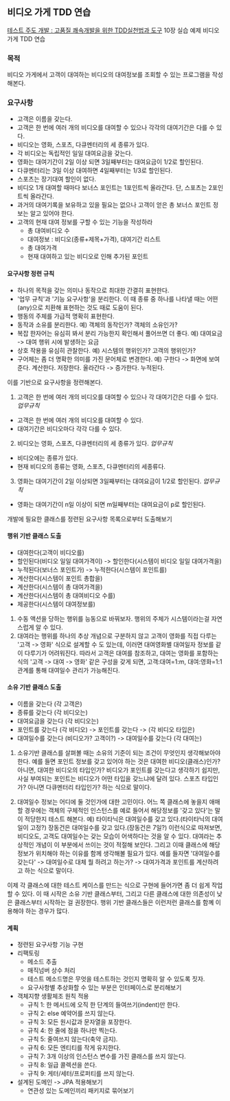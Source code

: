 ## 비디오 가게 TDD 연습
[테스트 주도 개발 : 고품질 쾌속개발을 위한 TDD실천법과 도구](http://www.yes24.com/24/goods/3908398) 10장 실습 예제 비디오 가게 TDD 연습

### 목적
비디오 가게에서 고객이 대여하는 비디오의 대여정보를 조회할 수 있는 프로그램을 작성해본다.

### 요구사항
- 고객은 이름을 갖는다.
- 고객은 한 번에 여러 개의 비디오를 대여할 수 있으나 각각의 대여기간은 다를 수 있다.
- 비디오는 영화, 스포츠, 다큐멘터리의 세 종류가 있다.
- 각 비디오는 독립적인 일일 대여요금을 갖는다.
- 영화는 대여기간이 2일 이상 되면 3일째부터는 대여요금이 1/2로 할인된다.
- 다큐멘터리는 3일 이상 대여하면 4일째부터는 1/3로 할인된다.
- 스포츠는 장기대여 할인이 없다.
- 비디오 1개 대여할 때마다 보너스 포인트는 1포인트씩 올라간다. 단, 스포츠는 2포인트씩 올라간다.
- 과거의 대여기록을 보유하고 있을 필요는 없으나 고객이 얻은 총 보너스 포인트 정보는 알고 있어야 한다.
- 고객의 현재 대여 정보를 구할 수 있는 기능을 작성하라
  - 총 대여비디오 수
  - 대여정보 : 비디오(종류+제목+가격), 대여기간 리스트
  - 총 대여가격
  - 현재 대여하고 있는 비디오로 인해 추가된 포인트


#### 요구사항 정련 규칙

>
- 하나의 목적을 갖는 의미나 동작으로 최대한 간결히 표현한다.
- '업무 규칙'과 '기능 요구사항'을 분리한다.
이 때 종류 중 하나를 나타낼 때는 어떤(any)으로 치환해 표현하는 것도 때로 도움이 된다.
- 행동의 주체를 가급적 명확히 표현한다.
- 동작과 소유를 분리한다.
예) 객체의 동작인가? 객체의 소유인가?
- 복잡 한자어는 유심히 봐서 분리 가능한지 확인해서 풀어쓰면 더 좋다.
예) 대여요금 -> 대여 행위 시에 발생하는 요금
- 상호 작용을 유심히 관찰한다.
예) 시스템의 행위인가? 고객의 행위인가?
- 구어체는 좀 더 명확한 의미를 가진 문어체로 변경한다.
예) 구한다 -> 화면에 보여준다. 계산한다. 저장한다.
  올라간다 -> 증가한다. 누적된다.


이를 기반으로 요구사항을 정련해본다.
1. 고객은 한 번에 여러 개의 비디오를 대여할 수 있으나 각 대여기간은 다를 수 있다.
*업무규칙*
  - 고객은 한 번에 여러 개의 비디오를 대여할 수 있다.
  - 대여기간은 비디오마다 각각 다를 수 있다.
2. 비디오는 영화, 스포츠, 다큐멘터리의 세 종류가 있다.
*업무규칙*
  - 비디오에는 종류가 있다.
  - 현재 비디오의 종류는 영화, 스포츠, 다큐멘터리의 세종류다.
3. 영화는 대여기간이 2일 이상되면 3일째부터는 대여요금이 1/2로 할인된다.
*업무규칙*
  - 영화는 대여기간이 n일 이상이 되면 m일째부터는 대여요금이 p로 할인된다.


개발에 필요한 클래스를 정련된 요구사항 목록으로부터 도출해보기

#### 행위 기반 클래스 도출
- 대여한다(고객이 비디오를)
- 할인된다(비디오 일일 대여가격이) -> 할인한다(시스템이 비디오 일일 대여가격을)
- 누적된다(보너스 포인트가) -> 누적한다(시스템이 포인트를)
- 계산한다(시스템이 포인트 총합을)
- 계산한다(시스템이 총 대여가격을)
- 계산한다(시스템이 총 대여비디오 수를)
- 제공한다(시스템이 대여정보를)


1. 수동 액션을 당하는 행위를 능동으로 바꿔보자. 행위의 주체가 시스템이라는걸 자연스럽게 알 수 있다.
2. 대여라는 행위를 하나의 추상 개념으로 구분하지 않고 고객이 영화를 직접 다루는 '고객 -> 영화' 식으로 설계할 수 도 있는데, 이러면 대여영화별 대여일자 정보를 같이 다루기가 어려워진다. 따라서 고객은 대여를 참조하고, 대여는 영화를 포함하는 식의 '고객 -> 대여 -> 영화' 같은 구성을 갖게 되면, 고객:대여=1:m, 대여:영화=1:1 관계를 통해 대여일수 관리가 가능해진다.

#### 소유 기반 클래스 도출
- 이름을 갖는다 (각 고객은)
- 종류를 갖는다 (각 비디오는)
- 대여요금을 갖는다 (각 비디오는)
- 포인트를 갖는다 (각 비디오) -> 포인트를 갖는다 -> (각 비디오 타입은)
- 대여일수를 갖는다 (비디오가? 고객이?) -> 대여일수를 갖는다 (각 대여는)


1. 소유기반 클래스를 살펴볼 때는 소유의 기준이 되는 조건이 무엇인지 생각해보아야 한다. 예를 들면 포인트 정보를 갖고 있어야 하는 것은 대여한 비디오(클래스)인가? 아니면, 대여한 비디오의 타입인가? 비디오가 포인트를 갖는다고 생각하기 쉽지만, 사실 부여되는 포인트는 비디오가 어떤 타입을 갖느냐에 달려 있다. 스포츠 타입인가? 아니면 다큐멘터리 타입인가? 하는 식으로 말이다.

2. 대여일수 정보는 어디에 둘 것인가에 대한 고민이다. 어느 쪽 클래스에 놓을지 애매할 경우에는 객체의 구체적인 인스턴스를 예로 들어서 해당정보를 '갖고 있다'는 말이 적당한지 테스트 해본다.
예) 타이타닉은 대여일수를 갖고 있다.(타이타닉의 대여일이 고정?)
   장동건은 대여일수를 갖고 있다.(장동건은 7일?)
이런식으로 따져보면, 비디오도, 고객도 대여일수는 갖는 모습이 어색하다는 것을 알 수 있다. 대여라는 추상적인 개념이 이 부분에서 쓰이는 것이 적절해 보인다. 그리고 이때 클래스에 해당 정보가 위치해야 하는 이유를 함께 생각해볼 필요가 있다. 예를 들자면 '대여일수를 갖는다' -> 대여일수로 대체 뭘 하려고 하는가? -> 대여가격과 포인트를 계산하려고 하는 식으로 말이다.


이제 각 클래스에 대한 테스트 케이스를 만드는 식으로 구현에 들어가면 좀 더 쉽게 작업할 수 있다. 이 때 시작은 소유 기반 클래스부터, 그리고 다른 클래스에 대한 의존성이 낮은 클래스부터 시작하는 걸 권장한다. 행위 기반 클래스들은 이런저런 클래스를 함꼐 이용해야 하는 경우가 많다.

#### 계획
- 정련된 요구사항 기능 구현
- 리팩토링
    - 메소드 추출
    - 매직넘버 상수 처리
    - 테스트 메소드명은 무엇을 테스트하는 것인지 명확히 알 수 있도록 짓자.
    - 요구사항별 추상화할 수 있는 부분은 인터페이스로 분리해보기
- 객체지향 생활체조 원칙 적용
    - 규칙 1: 한 메서드에 오직 한 단계의 들여쓰기(indent)만 한다.
    - 규칙 2: else 예약어를 쓰지 않는다.
    - 규칙 3: 모든 원시값과 문자열을 포장한다.
    - 규칙 4: 한 줄에 점을 하나만 찍는다.
    - 규칙 5: 줄여쓰지 않는다(축약 금지).
    - 규칙 6: 모든 엔티티를 작게 유지한다.
    - 규칙 7: 3개 이상의 인스턴스 변수를 가진 클래스를 쓰지 않는다.
    - 규칙 8: 일급 콜렉션을 쓴다.
    - 규칙 9: 게터/세터/프로퍼티를 쓰지 않는다.
- 설계된 도메인 -> JPA 적용해보기
    - 연관성 있는 도메인끼리 패키지로 묶어보기
